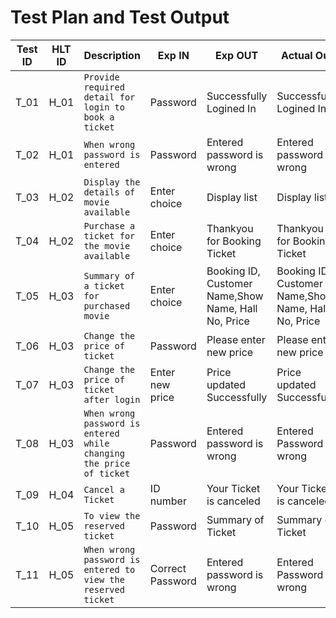 # Test Plan and Test Output

| Test ID | HLT ID |        Description            | Exp IN | Exp OUT | Actual Out | Pass/Fail |
| ------- | ------ | ----------------------------- | ------ | ------- | ---------- | --------- |
|   T_01  |  H_01  | `Provide required detail for login to book a ticket` | Password | Successfully Logined In | Successfully Logined In | `Pass` |
|   T_02  |  H_01  | `When wrong password is entered` | Password | Entered password is wrong | Entered password is wrong | `Pass` |
|   T_03  |  H_02  | `Display the details of movie available` | Enter choice | Display list | Display list | `Pass` |
|   T_04  |  H_02  | `Purchase a ticket for the movie available` | Enter choice | Thankyou for Booking Ticket | Thankyou for Booking Ticket | `Pass` |
|   T_05  |  H_03  | `Summary of a ticket for purchased movie` | Enter choice | Booking ID, Customer Name,Show Name, Hall No, Price | Booking ID, Customer Name,Show Name, Hall No, Price | `Pass` |
|   T_06  |  H_03  | `Change the price of ticket` | Password | Please enter new price | Please enter new price | `Pass` | 
|   T_07  |  H_03  | `Change the price of ticket after login` | Enter new price | Price updated Successfully | Price updated Successfully | `Pass` |
|   T_08  |  H_03  | `When wrong password is entered while changing the price of ticket` | Password | Entered password is wrong | Entered Password is wrong | `Pass` |
|   T_09  |  H_04  | `Cancel a Ticket` | ID number | Your Ticket is canceled | Your Ticket is canceled | `Pass` |
|   T_10  |  H_05  | `To view the reserved ticket` | Password | Summary of Ticket | Summary of Ticket | `Pass` |
|   T_11  |  H_05  | `When wrong password is entered to view the reserved ticket` | Correct Password | Entered password is wrong | Entered Password is wrong | `Pass` |
